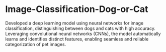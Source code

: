 # Image-Classification-Dog-or-Cat
Developed a deep learning model using neural networks for image classification, distinguishing between dogs and cats with high accuracy. Leveraging convolutional neural networks (CNNs), the model automatically learns and identifies distinct features, enabling seamless and reliable categorization of pet images.
